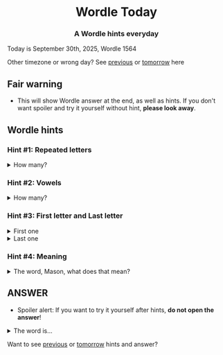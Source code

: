 <h1 align="center">
Wordle Today
</h1>

<h3 align="center">
A Wordle hints everyday
</h3>

Today is September 30th, 2025, Wordle 1564

Other timezone or wrong day? See [previous](PREVIOUS.md) or [tomorrow](TOMORROW.md) here

## Fair warning
- This will show Wordle answer at the end, as well as hints. If you don't want spoiler and try it yourself without hint, **please look away**.

## Wordle hints

### Hint #1: Repeated letters
<details>
  <summary>How many?</summary>
  1 repeated letters.
</details>

### Hint #2: Vowels
<details>
  <summary>How many?</summary>
  There are 1 vowels. In fact, one of them are repeated. If I count that too, there are 2 vowels.
</details>

### Hint #3: First letter and Last letter
<details>
  <summary>First one</summary>
  Begins with the letter "G"
</details>
<details>
  <summary>Last one</summary>
  Ends with the letter "E"
</details>

### Hint #4: Meaning
<details>
  <summary>The word, Mason, what does that mean?</summary>
  Any of various grazing waterfowl of the family Anatidae, which have feathers and webbed feet and are capable of flying, swimming, and walking on land, and which are bigger than ducks.
</details>

## ANSWER
- Spoiler alert: If you want to try it yourself after hints, **do not open the answer**!

<details>
  <summary>The word is...</summary>
  GEESE
</details>

Want to see [previous](PREVIOUS.md) or [tomorrow](TOMORROW.md) hints and answer?